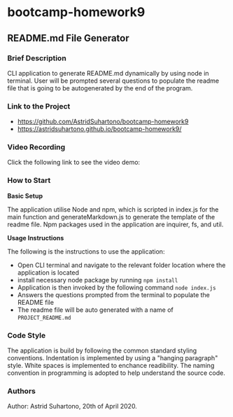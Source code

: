 # bootcamp-homework9

## README.md File Generator

### Brief Description

CLI application to generate README.md dynamically by using node in terminal. User will be prompted several questions to populate the readme file that is going to be autogenerated by the end of the program. 

### Link to the Project

* https://github.com/AstridSuhartono/bootcamp-homework9
* https://astridsuhartono.github.io/bootcamp-homework9/

### Video Recording

Click the following link to see the video demo:

### How to Start

**Basic Setup**

The application utilise Node and npm, which is scripted in index.js for the main function and generateMarkdown.js to generate the template of the readme file. Npm packages used in the application are inquirer, fs, and util.

**Usage Instructions**

The following is the instructions to use the application:
* Open CLI terminal and navigate to the relevant folder location where the application is located
* install necessary node package by running `npm install`
* Application is then invoked by the following command `node index.js`
* Answers the questions prompted from the terminal to populate the README file
* The readme file will be auto generated with a name of `PROJECT_README.md`


### Code Style

The application is build by following the common standard styling conventions. Indentation is implemented by using a "hanging paragraph" style. 
White spaces is implemented to enchance readibility. The naming convention in programming is adopted to help understand the source code.

### Authors

Author: Astrid Suhartono, 20th of April 2020.